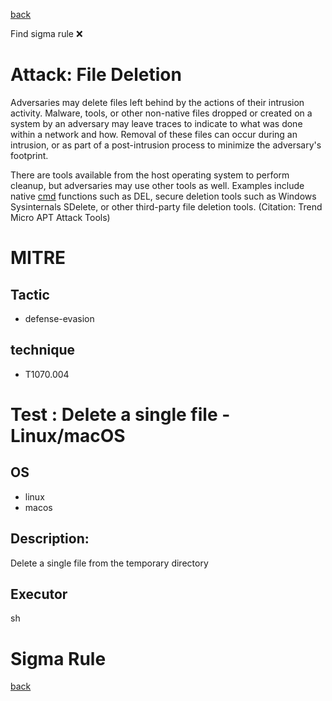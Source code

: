 
[back](../index.md)

Find sigma rule :x: 

# Attack: File Deletion 

Adversaries may delete files left behind by the actions of their intrusion activity. Malware, tools, or other non-native files dropped or created on a system by an adversary may leave traces to indicate to what was done within a network and how. Removal of these files can occur during an intrusion, or as part of a post-intrusion process to minimize the adversary's footprint.

There are tools available from the host operating system to perform cleanup, but adversaries may use other tools as well. Examples include native [cmd](https://attack.mitre.org/software/S0106) functions such as DEL, secure deletion tools such as Windows Sysinternals SDelete, or other third-party file deletion tools. (Citation: Trend Micro APT Attack Tools)

# MITRE
## Tactic
  - defense-evasion


## technique
  - T1070.004


# Test : Delete a single file - Linux/macOS
## OS
  - linux
  - macos


## Description:
Delete a single file from the temporary directory


## Executor
sh

# Sigma Rule


[back](../index.md)
